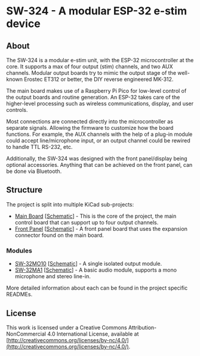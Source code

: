 # SW-324 - A modular ESP-32 e-stim device

## About
The SW-324 is a modular e-stim unit, with the ESP-32 microcontroller at the core. It supports a max of four output (stim) channels, and two AUX channels.
Modular output boards try to mimic the output stage of the well-known Erostec ET312 or better, the DIY reverse engineered MK-312.

The main board makes use of a Raspberry Pi Pico for low-level control of the output boards and routine generation. An ESP-32 takes care of the higher-level processing such as wireless communications, display, and user controls.

Most connections are connected directly into the microcontroller as separate signals. Allowing the firmware to customize how the board functions.
For example, the AUX channels with the help of a plug-in module could accept line/microphone input, or an output channel could be rewired to handle TTL RS-232, etc.

Additionally, the SW-324 was designed with the front panel/display being optional accessories. Anything that can be achieved on the front panel, can be done via Bluetooth.

## Structure
The project is split into multiple KiCad sub-projects:
- [Main Board](/hardware/pcb/main_board) [[Schematic](/hardware/pcb/main_board/SW-324.pdf)] - This is the core of the project, the main control board that can support up to four output channels.
- [Front Panel](/hardware/pcb/front_panel) [[Schematic](/hardware/pcb/front_panel/SW-324FP.pdf)] - A front panel board that uses the expansion connector found on the main board.

### Modules
- [SW-32MO10](/hardware/pcb/modules/output/SW-32MO10) [[Schematic](/hardware/pcb/modules/output/SW-32MO10/SW-32MO10.pdf)] - A single isolated output module.
- [SW-32MA1](/hardware/pcb/modules/audio/SW-32MA1) [[Schematic](/hardware/pcb/modules/audio/SW-32MA1/SW-32MA1.pdf)] - A basic audio module, supports a mono microphone and stereo line-in.

More detailed information about each can be found in the project specific READMEs.

## License
This work is licensed under a Creative Commons Attribution-NonCommercial 4.0 International License, available at
[http://creativecommons.org/licenses/by-nc/4.0/](http://creativecommons.org/licenses/by-nc/4.0/).
